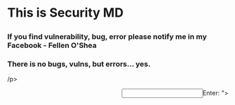 <title> Security Instructions </title>
<p align="center"><h1>This is Security MD </p></h1>
<p align="right"><h3> If you find vulnerability, bug, error please notify me in my Facebook - Fellen O'Shea </h3> </p>
<p align="right"><h3> There is no bugs, vulns, but errors... yes. </h3>/p>
<p align="right"><input type="text">Enter: ">
<!---- comment !---->
